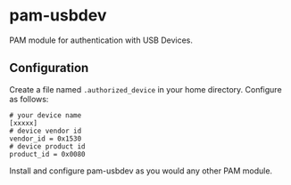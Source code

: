 # pam-usbdev

PAM module for authentication with USB Devices.

## Configuration
Create a file named `.authorized_device` in your home directory. Configure as follows:

```
# your device name
[xxxxx]
# device vendor id
vendor_id = 0x1530
# device product id
product_id = 0x0080
```

Install and configure pam-usbdev as you would any other PAM module.

